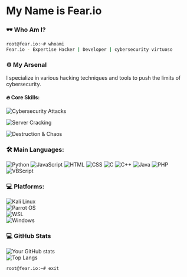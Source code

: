 
 # My Name is Fear.io
 
### 🕶️ **Who Am I?**
```bash
root@fear.io:~# whoami
Fear.io - Expertise Hacker | Developer | cybersecurity virtuoso
```

### ⚙️ **My Arsenal**  
I specialize in various hacking techniques and tools to push the limits of cybersecurity.

#### 🔥 **Core Skills:**
  ![Cybersecurity Attacks](https://img.shields.io/badge/Expertise-Cybersecurity_Attacks-red)
  
 ![Server Cracking](https://img.shields.io/badge/Expertise-Server_Cracking-orange)
  
  ![Destruction & Chaos](https://img.shields.io/badge/Expertise-Destruction-darkred)


### 🛠️ **Main Languages**:
![Python](https://img.shields.io/badge/Code-Python-blue) ![JavaScript](https://img.shields.io/badge/Code-JavaScript-yellow) ![HTML](https://img.shields.io/badge/Code-HTML-green) ![CSS](https://img.shields.io/badge/Code-CSS-blue) ![C](https://img.shields.io/badge/Code-C-00599C) ![C++](https://img.shields.io/badge/Code-C++-f34b7d) ![Java](https://img.shields.io/badge/Code-Java-red) ![PHP](https://img.shields.io/badge/Code-PHP-777bb4) ![VBScript](https://img.shields.io/badge/Code-VBScript-green)


### 💻 **Platforms**:  
![Kali Linux](https://img.shields.io/badge/Platform-Kali_Linux-blueviolet)  
![Parrot OS](https://img.shields.io/badge/Platform-Parrot_OS-brightgreen)  
![WSL](https://img.shields.io/badge/Platform-WSL-lightblue)  
![Windows](https://img.shields.io/badge/Platform-Windows-blue)


### 💻 **GitHub Stats**

![Your GitHub stats](https://github-readme-stats.vercel.app/api?username=Fear2o&show_icons=true&theme=dark)  
![Top Langs](https://github-readme-stats.vercel.app/api/top-langs/?username=Fear2o&layout=compact&theme=dark)


```plaintext
root@fear.io:~# exit
```
